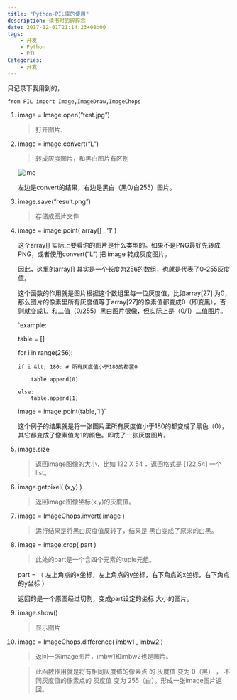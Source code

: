 ```yaml
---
title: "Python-PIL库的使用"
description: 读书时的碎碎念
date: 2017-12-01T21:14:23+08:00
tags:
    - 开发
    - Python
    - PIL
Categories:
    - 开发
---
```


只记录下我用到的，

```
from PIL import Image,ImageDraw,ImageChops
```

1. image = Image.open(“test.jpg”)

   > 打开图片.

2. image = image.convert(“L”)

   > 转成灰度图片，和黑白图片有区别

   ![img](http://p6jpvwsnk.bkt.clouddn.com/18-5-21/27060551.jpg)

   左边是convert的结果，右边是黑白（黑0/白255）图片。

3. image.save(“result.png”)

   > 存储成图片文件

4. image = image.point( array[] , ‘1’ )

   这个array[] 实际上要看你的图片是什么类型的。如果不是PNG最好先转成PNG，或者使用convert(“L”) 把 image 转成灰度图片。

   因此，这里的array[] 其实是一个长度为256的数组，也就是代表了0-255灰度值。

   这个函数的作用就是图片根据这个数组里每一位灰度值，比如array[27] 为0，那么图片的像素里所有灰度值等于array[27]的像素值都变成0（即变黑），否则就变成1。和二值（0/255）黑白图片很像，但实际上是（0/1）二值图片。

   `example:

   table = []

   for i in range(256):

   ```
   if i &lt; 180: # 所有灰度值小于180的都置0
   
       table.append(0) 
   
   else:
       table.append(1)
   ```

   image = image.point(table,’1’)`

   这个例子的结果就是将一张图片里所有灰度值小于180的都变成了黑色（0），其它都变成了像素值为1的颜色。即成了一张灰度图片。

5. image.size

   > 返回image图像的大小，比如 122 X 54 ，返回格式是 [122,54] 一个list。

6. image.getpixel( (x,y) )

   > 返回image图像坐标(x,y)的灰度值。

7. image = ImageChops.invert( image )

   > 运行结果是将黑白灰度值反转了，结果是 黑白变成了原来的白黑。

8. image = image.crop( part )

   > 此处的part是一个含四个元素的tuple元组。

   part = （ 左上角点的x坐标，左上角点的y坐标，右下角点的x坐标，右下角点的y坐标 ）

   返回的是一个原图经过切割，变成part设定的坐标 大小的图片。

9. image.show()

   > 显示图片

10. image = ImageChops.difference( imbw1 , imbw2 )

    > 返回一张image图片，imbw1和imbw2也是图片。

    > 此函数作用就是将有相同灰度值的像素点 的 灰度值 变为 0（黑） ， 不同灰度值的像素点的 灰度值 变为 255（白）。形成一张image图片返回。
